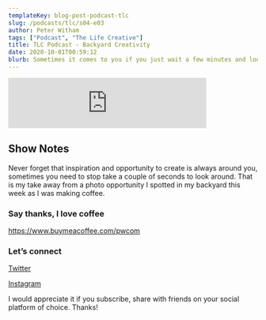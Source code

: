 ```yaml
---
templateKey: blog-post-podcast-tlc
slug: /podcasts/tlc/s04-e03
author: Peter Witham
tags: ["Podcast", "The Life Creative"]
title: TLC Podcast - Backyard Creativity
date: 2020-10-01T00:59:12
blurb: Sometimes it comes to you if you just wait a few minutes and look around. Thoughts on creative moments of inspiration anywhere.
---
```


<iframe src="https://anchor.fm/peter-witham/embed/episodes/Thoughts-on-backyard-creativity-ekcnk0" height="102px" width="400px" frameborder="0" scrolling="no"></iframe>

## Show Notes
Never forget that inspiration and opportunity to create is always around you, sometimes you need to stop take a couple of seconds to look around. That is my take away from a photo opportunity I spotted in my backyard this week as I was making coffee.

### Say thanks, I love coffee

https://www.buymeacoffee.com/pwcom

### Let’s connect

[Twitter](https://twitter.com/grfxmedia)

[Instagram](https://instagram.com/grfxmedia)

I would appreciate it if you subscribe, share with friends on your social platform of choice. Thanks!
